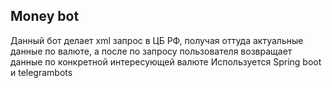 ## Money bot

Данный бот делает xml запрос в ЦБ РФ, получая оттуда актуальные данные по валюте, а после по запросу пользователя возвращает данные по конкретной интересующей валюте
Используется Spring boot и telegrambots

